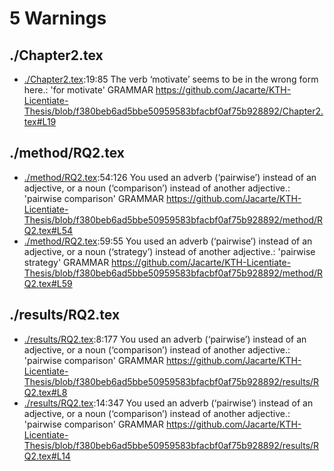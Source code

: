 # 5 Warnings
## ./Chapter2.tex
-  [./Chapter2.tex](https://github.com/Jacarte/KTH-Licentiate-Thesis/blob/f380beb6ad5bbe50959583bfacbf0af75b928892/Chapter2.tex#L19):19:85 The verb ‘motivate’ seems to be in the wrong form here.: 'for motivate'  GRAMMAR
https://github.com/Jacarte/KTH-Licentiate-Thesis/blob/f380beb6ad5bbe50959583bfacbf0af75b928892/Chapter2.tex#L19
## ./method/RQ2.tex
-  [./method/RQ2.tex](https://github.com/Jacarte/KTH-Licentiate-Thesis/blob/f380beb6ad5bbe50959583bfacbf0af75b928892/method/RQ2.tex#L54):54:126 You used an adverb (‘pairwise’) instead of an adjective, or a noun (‘comparison’) instead of another adjective.: 'pairwise comparison'  GRAMMAR
https://github.com/Jacarte/KTH-Licentiate-Thesis/blob/f380beb6ad5bbe50959583bfacbf0af75b928892/method/RQ2.tex#L54
-  [./method/RQ2.tex](https://github.com/Jacarte/KTH-Licentiate-Thesis/blob/f380beb6ad5bbe50959583bfacbf0af75b928892/method/RQ2.tex#L59):59:55 You used an adverb (‘pairwise’) instead of an adjective, or a noun (‘strategy’) instead of another adjective.: 'pairwise strategy'  GRAMMAR
https://github.com/Jacarte/KTH-Licentiate-Thesis/blob/f380beb6ad5bbe50959583bfacbf0af75b928892/method/RQ2.tex#L59
## ./results/RQ2.tex
-  [./results/RQ2.tex](https://github.com/Jacarte/KTH-Licentiate-Thesis/blob/f380beb6ad5bbe50959583bfacbf0af75b928892/results/RQ2.tex#L8):8:177 You used an adverb (‘pairwise’) instead of an adjective, or a noun (‘comparison’) instead of another adjective.: 'pairwise comparison'  GRAMMAR
https://github.com/Jacarte/KTH-Licentiate-Thesis/blob/f380beb6ad5bbe50959583bfacbf0af75b928892/results/RQ2.tex#L8
-  [./results/RQ2.tex](https://github.com/Jacarte/KTH-Licentiate-Thesis/blob/f380beb6ad5bbe50959583bfacbf0af75b928892/results/RQ2.tex#L14):14:347 You used an adverb (‘pairwise’) instead of an adjective, or a noun (‘comparison’) instead of another adjective.: 'pairwise comparison'  GRAMMAR
https://github.com/Jacarte/KTH-Licentiate-Thesis/blob/f380beb6ad5bbe50959583bfacbf0af75b928892/results/RQ2.tex#L14
